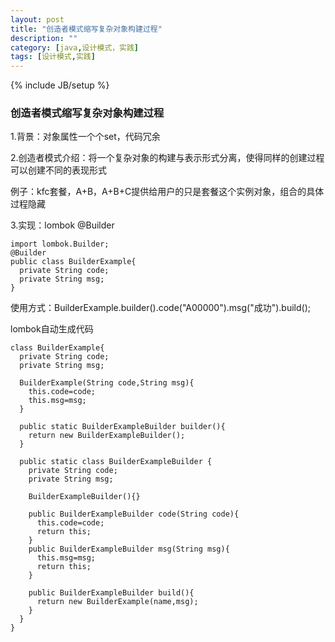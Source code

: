```yaml
---
layout: post
title: "创造者模式缩写复杂对象构建过程"
description: ""
category: [java,设计模式，实践]
tags: [设计模式,实践]
---
```

{% include JB/setup %}

### 创造者模式缩写复杂对象构建过程

1.背景：对象属性一个个set，代码冗余

2.创造者模式介绍：将一个复杂对象的构建与表示形式分离，使得同样的创建过程可以创建不同的表现形式

​    例子：kfc套餐，A+B，A+B+C提供给用户的只是套餐这个实例对象，组合的具体过程隐藏



3.实现：lombok @Builder

```
import lombok.Builder;
@Builder
public class BuilderExample{
  private String code;
  private String msg;
}
```

使用方式：BuilderExample.builder().code("A00000").msg("成功").build();

lombok自动生成代码

```
class BuilderExample{
  private String code;
  private String msg;
  
  BuilderExample(String code,String msg){
    this.code=code;
    this.msg=msg;
  }
  
  public static BuilderExampleBuilder builder(){
    return new BuilderExampleBuilder();
  }
  
  public static class BuilderExampleBuilder {
    private String code;
  	private String msg;
  	
  	BuilderExampleBuilder(){}
  	
  	public BuilderExampleBuilder code(String code){
      this.code=code;
      return this;
  	}
  	public BuilderExampleBuilder msg(String msg){
      this.msg=msg;
      return this;
  	}
  	
  	public BuilderExampleBuilder build(){
      return new BuilderExample(name,msg);
  	}
  }
}
```



